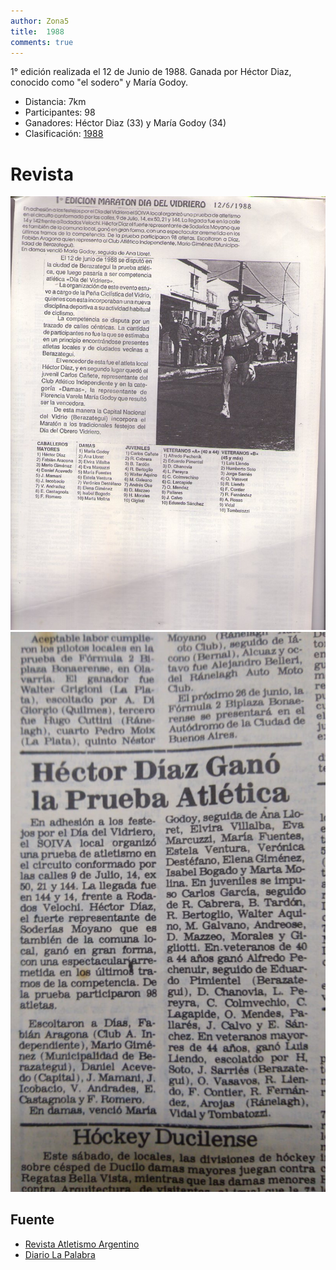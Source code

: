 ```yaml
---
author: Zona5
title:  1988
comments: true
---
```

1° edición realizada el 12 de Junio de 1988. Ganada por Héctor Diaz, conocido como "el sodero" y María Godoy.

* Distancia: 7km
* Participantes: 98
* Ganadores: Héctor Diaz (33) y María Godoy (34)
* Clasificación: [1988](/clasificacion/1988/1988.html)

# Revista
![Edición 1988](/assets/img/ed/1988/1988.jpg)
![Edición 1988](/assets/img/ed/1988/lapalabra.jpeg)

## Fuente 
* [Revista Atletismo Argentino](http://www.atletismoargentino.com.ar)
* [Diario La Palabra](https://www.facebook.com/DiarioLaPalabraBerazategui/)
